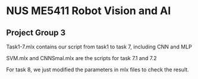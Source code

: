 # NUS ME5411 Robot Vision and AI

## Project Group 3

Task1-7.mlx contains our script from task1 to task 7, including CNN and MLP

SVM.mlx and CNNSmal.mlx are the scripts for task 7.1 and 7.2

For task 8, we just modified the parameters in mlx files to check the result.